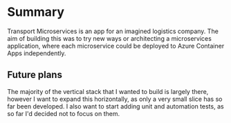 # Summary

Transport Microservices is an app for an imagined logistics company. The aim of building this was to try new ways or architecting a microservices application, where each microservice could be deployed to Azure Container Apps independently.

## Future plans

The majority of the vertical stack that I wanted to build is largely there, however I want to expand this horizontally, as only a very small slice has so far been developed. I also want to start adding unit and automation tests, as so far I'd decided not to focus on them.

